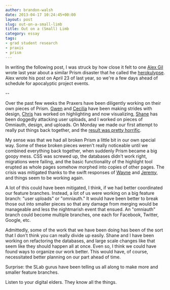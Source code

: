 ```yaml
---
author: brandon-walsh
date: 2013-04-17 10:24:45+00:00
layout: post
slug: out-on-a-small-limb
title: Out on a (Small) Limb
category: essay
tags:
- grad student research
- praxis
- prism
---
```


In writing the following post, I was struck by how close it felt to one [Alex Gil](https://scholarslab.org/people/alex-gil/) wrote last year about a similar Prism disaster that he called the [herokulypse](https://scholarslab.org/grad-student-research/and-then-the-light-bulb-blew/). Alex wrote his post on April 23 of last year, so we're a few days ahead of schedule for apocalyptic project events.

--

Over the past few weeks the Praxers have been diligently working on their own pieces of Prism. [Gwen](https://scholarslab.org/people/gwen-nally/) and [Cecilia](https://scholarslab.org/people/cecilia-marquez/) have been making strides with design, [Chris](https://scholarslab.org/people/chris-peck/) has worked on highlighting and now visualizing, [Shane](https://scholarslab.org/people/shane-lin/) has been doggedly attacking user uploads, and I worked on pieces of Omniauth, design, and uploads. On Monday we made our first attempt to really put things back together, and the [result was pretty horrific](http://www.youtube.com/watch?v=KOi9hHjmYq4&t=1m38s).

My sense was that we had all broken Prism a little bit in our own special way. Some of these broken pieces weren't really noticeable until we combined everything back together, when suddenly Prism became a big goopy mess. CSS was screwed up, the databases didn't work right, migrations were failing, and the basic functionality of the highlight tool erupted as whole pages somehow morphed into copies of other pages. The crisis was mitigated thanks to the swift responses of [Wayne](https://scholarslab.org/people/wayne-graham/) and [Jeremy](https://scholarslab.org/people/jeremy-boggs/), and things seem to be working again.

A lot of this could have been mitigated, I think, if we had better coordinated our feature branches. Instead, a lot of us were working on a big feature branch: "user uploads" or "omniauth." It would have been better to break those out into smaller pieces so that any damage from merging would be manageable and less the nightmarish event that ensued. An "omniauth" branch could become multiple branches, one each for Facebook, Twitter, Google, etc.

Admittedly, some of the work that we have been doing has been of the sort that I don't think you can really divide up easily. Shane and I have been working on refactoring the databases, and large scale changes like that seem like they should happen all at once. Even so, I think we could have found ways to organize our work better. This would have, of course, necessitated better planning on our part ahead of time.

Surprise: the SLab gurus have been telling us all along to make more and smaller feature branches.

Listen to your digital elders. They know all the things.
